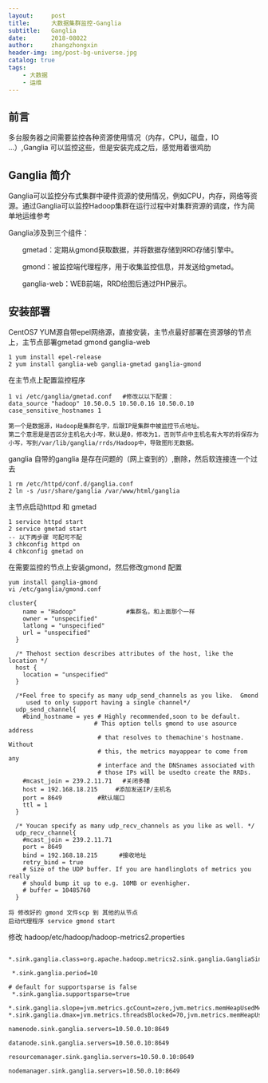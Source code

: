 ```yaml
---
layout:     post
title:      大数据集群监控-Ganglia
subtitle:   Ganglia
date:       2018-08022
author:     zhangzhongxin
header-img: img/post-bg-universe.jpg
catalog: true
tags:
    - 大数据
    - 运维
---
```


## 前言
多台服务器之间需要监控各种资源使用情况（内存，CPU，磁盘，IO ...）,Ganglia 可以监控这些，但是安装完成之后，感觉用着很鸡肋

## Ganglia 简介
Ganglia可以监控分布式集群中硬件资源的使用情况，例如CPU，内存，网络等资源。通过Ganglia可以监控Hadoop集群在运行过程中对集群资源的调度，作为简单地运维参考

Ganglia涉及到三个组件：

　　gmetad：定期从gmond获取数据，并将数据存储到RRD存储引擎中。

　　gmond：被监控端代理程序，用于收集监控信息，并发送给gmetad。

　　ganglia-web：WEB前端，RRD绘图后通过PHP展示。
  
## 安装部署

CentOS7 YUM源自带epel网络源，直接安装，主节点最好部署在资源够的节点上，主节点部署gmetad  gmond  ganglia-web 
```objc
1 yum install epel-release   
2 yum install ganglia-web ganglia-gmetad ganglia-gmond
```
在主节点上配置监控程序
```objc
1 vi /etc/ganglia/gmetad.conf   #修改以以下配置：
data_source "hadoop" 10.50.0.5 10.50.0.16 10.50.0.10
case_sensitive_hostnames 1

第一个是数据源，Hadoop是集群名字，后跟IP是集群中被监控节点地址。
第二个意思是是否区分主机名大小写，默认是0，修改为1，否则节点中主机名有大写的将保存为小写，写到/var/lib/ganglia/rrds/Hadoop中，导致图形无数据。

```
ganglia 自带的ganglia 是存在问题的（网上查到的）,删除，然后软连接连一个过去
```objc
1 rm /etc/httpd/conf.d/ganglia.conf  
2 ln -s /usr/share/ganglia /var/www/html/ganglia
```
主节点启动httpd 和 gmetad
```objc
1 service httpd start
2 service gmetad start
-- 以下两步骤 可配可不配
3 chkconfig httpd on
4 chkconfig gmetad on
```
在需要监控的节点上安装gmond，然后修改gmond 配置
```objc
yum install ganglia-gmond
vi /etc/ganglia/gmond.conf

cluster{
    name = "Hadoop"              #集群名，和上面那个一样
    owner = "unspecified"
    latlong = "unspecified"
    url = "unspecified"
  }
    
  /* Thehost section describes attributes of the host, like the location */
  host {
    location = "unspecified"
  }
    
  /*Feel free to specify as many udp_send_channels as you like.  Gmond
     used to only support having a single channel*/
  udp_send_channel{
    #bind_hostname = yes # Highly recommended,soon to be default.
                        # This option tells gmond to use asource  address
                         # that resolves to themachine's hostname.  Without
                         # this, the metrics mayappear to come from any
                         # interface and the DNSnames associated with
                         # those IPs will be usedto create the RRDs.
    #mcast_join = 239.2.11.71   #关闭多播
    host = 192.168.18.215     #添加发送IP/主机名
    port = 8649          #默认端口
    ttl = 1
  }
   
  /* Youcan specify as many udp_recv_channels as you like as well. */
  udp_recv_channel{
    #mcast_join = 239.2.11.71  
    port = 8649
    bind = 192.168.18.215      #接收地址
    retry_bind = true
    # Size of the UDP buffer. If you are handlinglots of metrics you really
    # should bump it up to e.g. 10MB or evenhigher.
    # buffer = 10485760
  }

```

```objc
将 修改好的 gmond 文件scp 到 其他的从节点
启动代理程序 service gmond start
```

修改 hadoop/etc/hadoop/hadoop-metrics2.properties
```objc
 *.sink.ganglia.class=org.apache.hadoop.metrics2.sink.ganglia.GangliaSink31

 *.sink.ganglia.period=10

# default for supportsparse is false
 *.sink.ganglia.supportsparse=true

*.sink.ganglia.slope=jvm.metrics.gcCount=zero,jvm.metrics.memHeapUsedM=both
*.sink.ganglia.dmax=jvm.metrics.threadsBlocked=70,jvm.metrics.memHeapUsedM=40

namenode.sink.ganglia.servers=10.50.0.10:8649

datanode.sink.ganglia.servers=10.50.0.10:8649

resourcemanager.sink.ganglia.servers=10.50.0.10:8649

nodemanager.sink.ganglia.servers=10.50.0.10:8649

```
